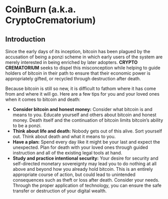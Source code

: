 # CoinBurn (a.k.a. CryptoCrematorium)

## Introduction

Since the early days of its inception, bitcoin has been plagued by the accusation of being a ponzi scheme in which early users of the system are merely interested in being enriched by later adopters. **CRYPTO CREMATORIUM** seeks to dispel this misconception while helping to guide holders of bitcoin in their path to ensure that their economic power is appropriately gifted, or recycled through destruction after death.

Because bitcoin is still so new, it is difficult to fathom where it has come from and where it will go. Here are a few tips for you and your loved ones when it comes to bitcoin and death:

* **Consider bitcoin and honest money:** Consider what bitcoin is and means to you. Educate yourself and others about bitcoin and honest money. Death itself and the continuation of bitcoin limits bitcoin’s ability to be a ponzi.
* **Think about life and death:** Nobody gets out of this alive. Sort yourself out. Think about death and what it means to you.
* **Have a plan:** Spend every day like it might be your last and expect the unexpected. Plan for death with your loved ones through guided instruction and all of the existing legal tools at hand.
* **Study and practice intentional security:** Your desire for security and self-directed monetary sovereignty may lead you to do nothing at all above and beyond how you already hold bitcoin. This is an entirely appropriate course of action, but could lead to unintended consequences such as theft or loss after death. Consider your needs. Through the proper application of technology, you can ensure the safe transfer or destruction of your digital wealth.

